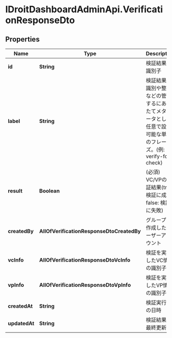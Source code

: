 # IDroitDashboardAdminApi.VerificationResponseDto

## Properties
Name | Type | Description | Notes
------------ | ------------- | ------------- | -------------
**id** | **String** | 検証結果の識別子 | 
**label** | **String** | 検証結果の識別や整理などの管理するにあったてメタデータとして任意で設定可能な単語のフレーズ。(例: verify-for-check) | 
**result** | **Boolean** | (必須) VC/VPの検証結果(true: 検証に成功, false: 検証に失敗) | 
**createdBy** | **AllOfVerificationResponseDtoCreatedBy** | グループを作成したユーザーアカウント | 
**vcInfo** | **AllOfVerificationResponseDtoVcInfo** | 検証を実行したVC情報の識別子 | 
**vpInfo** | **AllOfVerificationResponseDtoVpInfo** | 検証を実行したVP情報の識別子 | 
**createdAt** | **String** | 検証実行時の日時 | 
**updatedAt** | **String** | 検証結果の最終更新日 | 
